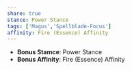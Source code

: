```yaml
---
share: true
stance: Power Stance
tags: ['Magus','Spellblade-Focus']
affinity: Fire (Essence) Affinity
---
```


- **Bonus Stamce**: Power Stance 
- **Bonus Affinity**: Fire (Essence) Affinity
